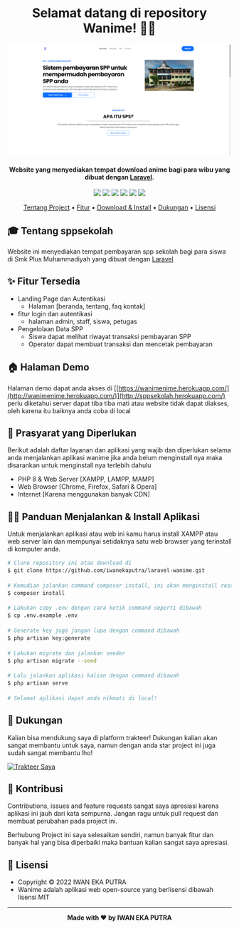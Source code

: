 <h1 align="center">Selamat datang di repository Wanime! 👋🏻</h1>

![wanime-preview](https://github.com/iwanekaputra/laravel-spp/blob/main/1.png?raw=true)

<p></p>

<h4 align="center">Website yang menyediakan tempat download anime bagi para wibu yang dibuat dengan <a href="https://laravel.com/" target="_blank">Laravel</a>.
</h4>

<p></p>

<p align="center">
	<img src="https://img.shields.io/github/issues/iwanekaputra/laravel-wanime?style=flat-square">
	<img src="https://img.shields.io/github/stars/iwanekaputra/laravel-wanime?style=flat-square"> 
	<img src="https://img.shields.io/github/forks/iwanekaputra/laravel-wanime?style=flat-square">
	<img src="https://img.shields.io/github/license/iwanekaputra/laravel-wanime?style=flat-square">
	<img src="https://img.shields.io/badge/maintained%3F-no-red.svg?style=flat-square">
	<img src="https://img.shields.io/github/followers/iwan.svg?style=flat-square&label=followers">
</p>

<p align="center">
  <a href="#tentang">Tentang Project</a> •
  <a href="#fitur">Fitur</a> •
  <a href="#download">Download & Install</a> •
  <a href="#dukungan">Dukungan</a> •
  <a href="#lisensi">Lisensi</a>
</p>

<p></p>

<h2 id="tentang">🎓 Tentang sppsekolah</h2>

Website ini menyediakan tempat pembayaran spp sekolah bagi para siswa di Smk Plus Muhammadiyah yang dibuat dengan <a href="https://laravel.com/" target="_blank">Laravel</a>

<p></p>

<h2 id="fitur">✨ Fitur Tersedia</h2>

- Landing Page dan Autentikasi
  - Halaman [beranda, tentang, faq kontak]
- fitur login dan autentikasi 
  - halaman admin, staff, siswa, petugas
- Pengelolaan Data SPP
  - Siswa dapat melihat riwayat transaksi pembayaran SPP
  - Operator dapat membuat transaksi dan mencetak pembayaran

<p></p>

<h2 id="demo">🏠 Halaman Demo</h2>

Halaman demo dapat anda akses di [[https://wanimenime.herokuapp.com/](http://wanimenime.herokuapp.com/)](http://sppsekolah.herokuapp.com/) perlu diketahui server dapat tiba tiba mati atau website tidak dapat diakses, oleh karena itu baiknya anda coba di local

<p></p>

<h2 id="syarat">💾 Prasyarat yang Diperlukan</h2>

Berikut adalah daftar layanan dan aplikasi yang wajib dan diperlukan selama anda menjalankan aplikasi wanime jika anda belum menginstall nya maka disarankan untuk menginstall nya terlebih dahulu

- PHP 8 & Web Server [XAMPP, LAMPP, MAMP]
- Web Browser [Chrome, Firefox, Safari & Opera]
- Internet [Karena menggunakan banyak CDN]

<p></p>

<h2 id="download">🐱‍💻 Panduan Menjalankan & Install Aplikasi</h2>

Untuk menjalankan aplikasi atau web ini kamu harus install XAMPP atau web server lain dan mempunyai setidaknya satu web browser yang terinstall di komputer anda.

```bash
# Clone repository ini atau download di
$ git clone https://github.com/iwanekaputra/laravel-wanime.git

# Kemudian jalankan command composer install, ini akan menginstall resources yang laravel butuhkan
$ composer install

# Lakukan copy .env dengan cara ketik command seperti dibawah 
$ cp .env.example .env

# Generate key juga jangan lupa dengan command dibawah
$ php artisan key:generate

# Lakukan migrate dan jalankan seeder
$ php artisan migrate --seed

# Lalu jalankan aplikasi kalian dengan command dibawah
$ php artisan serve

# Selamat aplikasi dapat anda nikmati di local!
```
<p></p>

<h2 id="dukungan">💌 Dukungan</h2>

Kalian bisa mendukung saya di platform trakteer! Dukungan kalian akan sangat membantu untuk saya, namun dengan anda star project ini juga sudah sangat membantu lho!

<p></p>

<a href="https://trakteer.id/iwanekaputra" target="_blank"><img id="wse-buttons-preview" src="https://cdn.trakteer.id/images/embed/trbtn-red-5.png" height="40" style="border:0px;height:40px;" alt="Trakteer Saya"></a>

<p></p>

<h2 id="kontribusi">🤝 Kontribusi</h2>

Contributions, issues and feature requests sangat saya apresiasi karena aplikasi ini jauh dari kata sempurna. Jangan ragu untuk pull request dan membuat perubahan pada project ini.

Berhubung Project ini saya selesaikan sendiri, namun banyak fitur dan banyak hal yang bisa diperbaiki maka bantuan kalian sangat saya apresiasi.

<p></p>

<h2 id="lisensi">📝 Lisensi</h2>

- Copyright © 2022 IWAN EKA PUTRA
- Wanime adalah aplikasi web open-source yang berlisensi dibawah lisensi MIT

---

**<p align="center">Made with ❤️ by IWAN EKA PUTRA</p>**
